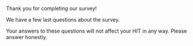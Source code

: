 Thank you for completing our survey!

We have a few last questions about the survey.

Your answers to these questions will not affect your HIT in any way.
Please answer honestly.

